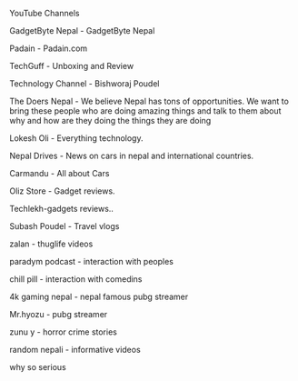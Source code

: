 YouTube Channels

GadgetByte Nepal - GadgetByte Nepal

Padain - Padain.com

TechGuff - Unboxing and Review

Technology Channel - Bishworaj Poudel

The Doers Nepal - We believe Nepal has tons of opportunities. We want to bring these people who are doing amazing things and talk to them about why and how are they doing the things they are doing

Lokesh Oli - Everything technology.

Nepal Drives - News on cars in nepal and international countries.

Carmandu - All about Cars

Oliz Store - Gadget reviews.

Techlekh-gadgets reviews..

Subash Poudel - Travel vlogs

zalan - thuglife videos

paradym podcast - interaction with peoples

chill pill - interaction with comedins

4k gaming nepal - nepal famous pubg streamer

Mr.hyozu - pubg streamer

zunu y - horror crime stories

random nepali - informative videos

why so serious 
